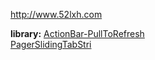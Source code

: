 http://www.52lxh.com

**library:**
    [ActionBar-PullToRefresh](https://github.com:chrisbanes/ActionBar-PullToRefresh "GitHub")   
    [PagerSlidingTabStri](https://github.com:astuetz/PagerSlidingTabStrip "GitHub")
